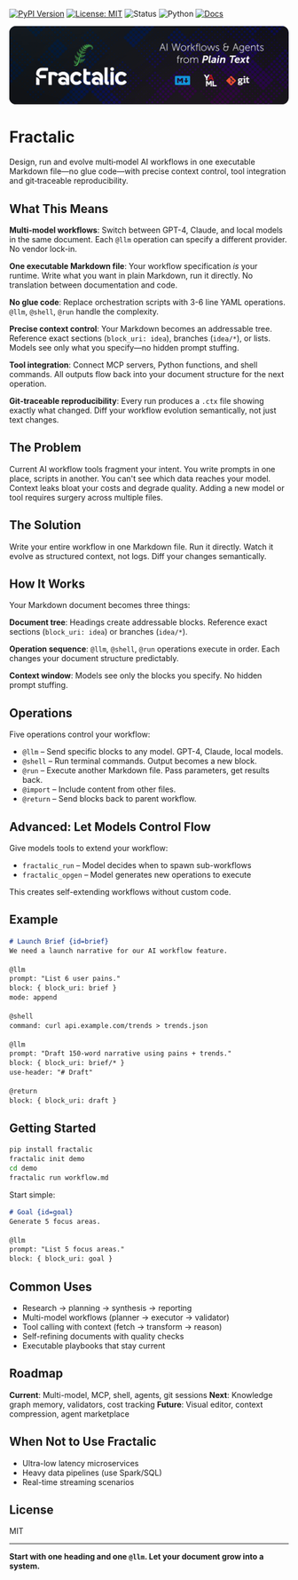 [![PyPI Version](https://img.shields.io/pypi/v/fractalic.svg)](https://pypi.org/project/fractalic/) [![License: MIT](https://img.shields.io/badge/license-MIT-green.svg)](LICENSE.txt) ![Status](https://img.shields.io/badge/status-early--adopter-orange) ![Python](https://img.shields.io/badge/python-3.11+-blue.svg) [![Docs](https://img.shields.io/badge/docs-reference-purple)](docs/)

<p align="center">
  <img src="https://raw.githubusercontent.com/fractalic-ai/fractalic/main/docs/images/fractalic_hero.png" alt="Fractalic Hero Image">
</p>

# Fractalic
Design, run and evolve multi‑model AI workflows in one executable Markdown file—no glue code—with precise context control, tool integration and git‑traceable reproducibility.

## What This Means

**Multi-model workflows**: Switch between GPT-4, Claude, and local models in the same document. Each `@llm` operation can specify a different provider. No vendor lock-in.

**One executable Markdown file**: Your workflow specification *is* your runtime. Write what you want in plain Markdown, run it directly. No translation between documentation and code.

**No glue code**: Replace orchestration scripts with 3-6 line YAML operations. `@llm`, `@shell`, `@run` handle the complexity.

**Precise context control**: Your Markdown becomes an addressable tree. Reference exact sections (`block_uri: idea`), branches (`idea/*`), or lists. Models see only what you specify—no hidden prompt stuffing.

**Tool integration**: Connect MCP servers, Python functions, and shell commands. All outputs flow back into your document structure for the next operation.

**Git-traceable reproducibility**: Every run produces a `.ctx` file showing exactly what changed. Diff your workflow evolution semantically, not just text changes.

## The Problem
Current AI workflow tools fragment your intent. You write prompts in one place, scripts in another. You can't see which data reaches your model. Context leaks bloat your costs and degrade quality. Adding a new model or tool requires surgery across multiple files.

## The Solution
Write your entire workflow in one Markdown file. Run it directly. Watch it evolve as structured context, not logs. Diff your changes semantically.

## How It Works
Your Markdown document becomes three things:

**Document tree**: Headings create addressable blocks. Reference exact sections (`block_uri: idea`) or branches (`idea/*`). 

**Operation sequence**: `@llm`, `@shell`, `@run` operations execute in order. Each changes your document structure predictably.

**Context window**: Models see only the blocks you specify. No hidden prompt stuffing.

## Operations
Five operations control your workflow:

- `@llm` – Send specific blocks to any model. GPT-4, Claude, local models.
- `@shell` – Run terminal commands. Output becomes a new block.
- `@run` – Execute another Markdown file. Pass parameters, get results back.
- `@import` – Include content from other files.
- `@return` – Send blocks back to parent workflow.

## Advanced: Let Models Control Flow
Give models tools to extend your workflow:
- `fractalic_run` – Model decides when to spawn sub-workflows
- `fractalic_opgen` – Model generates new operations to execute

This creates self-extending workflows without custom code.

## Example
```markdown
# Launch Brief {id=brief}
We need a launch narrative for our AI workflow feature.

@llm
prompt: "List 6 user pains."
block: { block_uri: brief }
mode: append

@shell
command: curl api.example.com/trends > trends.json

@llm
prompt: "Draft 150-word narrative using pains + trends."
block: { block_uri: brief/* }
use-header: "# Draft"

@return
block: { block_uri: draft }
```

## Getting Started
```bash
pip install fractalic
fractalic init demo
cd demo
fractalic run workflow.md
```

Start simple:
```markdown
# Goal {id=goal}
Generate 5 focus areas.

@llm
prompt: "List 5 focus areas."
block: { block_uri: goal }
```

## Common Uses
- Research → planning → synthesis → reporting
- Multi-model workflows (planner → executor → validator)  
- Tool calling with context (fetch → transform → reason)
- Self-refining documents with quality checks
- Executable playbooks that stay current

## Roadmap
**Current**: Multi-model, MCP, shell, agents, git sessions
**Next**: Knowledge graph memory, validators, cost tracking
**Future**: Visual editor, context compression, agent marketplace

## When Not to Use Fractalic
- Ultra-low latency microservices  
- Heavy data pipelines (use Spark/SQL)
- Real-time streaming scenarios

## License
MIT

---
**Start with one heading and one `@llm`. Let your document grow into a system.**
